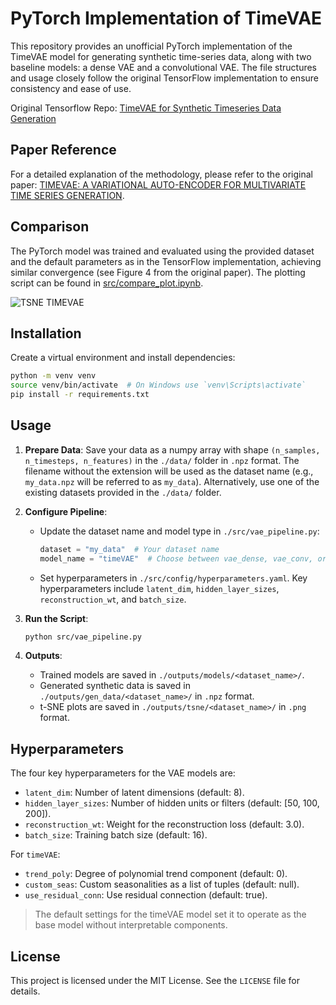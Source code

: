 # PyTorch Implementation of TimeVAE

This repository provides an unofficial PyTorch implementation of the TimeVAE model for generating synthetic time-series data, along with two baseline models: a dense VAE and a convolutional VAE. The file structures and usage closely follow the original TensorFlow implementation to ensure consistency and ease of use.

Original Tensorflow Repo: [TimeVAE for Synthetic Timeseries Data Generation](https://github.com/abudesai/timeVAE)

## Paper Reference

For a detailed explanation of the methodology, please refer to the original paper: [TIMEVAE: A VARIATIONAL AUTO-ENCODER FOR MULTIVARIATE TIME SERIES GENERATION](https://arxiv.org/abs/2111.08095).

## Comparison 

The PyTorch model was trained and evaluated using the provided dataset and the default parameters as in the TensorFlow implementation, achieving similar convergence (see Figure 4 from the original paper). The plotting script can be found in [src/compare_plot.ipynb](https://github.com/wangyz1999/timeVAE-pytorch/blob/main/src/compare_plot.ipynb).

![TSNE TIMEVAE](https://github.com/user-attachments/assets/46df53e5-a440-48db-8174-4d6cb098f0f7)

## Installation

Create a virtual environment and install dependencies:

```bash
python -m venv venv
source venv/bin/activate  # On Windows use `venv\Scripts\activate`
pip install -r requirements.txt
```

## Usage

1. **Prepare Data**: Save your data as a numpy array with shape `(n_samples, n_timesteps, n_features)` in the `./data/` folder in `.npz` format. The filename without the extension will be used as the dataset name (e.g., `my_data.npz` will be referred to as `my_data`). Alternatively, use one of the existing datasets provided in the `./data/` folder.

2. **Configure Pipeline**:

   - Update the dataset name and model type in `./src/vae_pipeline.py`:
     ```python
     dataset = "my_data"  # Your dataset name
     model_name = "timeVAE"  # Choose between vae_dense, vae_conv, or timeVAE
     ```
   - Set hyperparameters in `./src/config/hyperparameters.yaml`. Key hyperparameters include `latent_dim`, `hidden_layer_sizes`, `reconstruction_wt`, and `batch_size`.

3. **Run the Script**:

   ```bash
   python src/vae_pipeline.py
   ```

4. **Outputs**:
   - Trained models are saved in `./outputs/models/<dataset_name>/`.
   - Generated synthetic data is saved in `./outputs/gen_data/<dataset_name>/` in `.npz` format.
   - t-SNE plots are saved in `./outputs/tsne/<dataset_name>/` in `.png` format.

## Hyperparameters

The four key hyperparameters for the VAE models are:

- `latent_dim`: Number of latent dimensions (default: 8).
- `hidden_layer_sizes`: Number of hidden units or filters (default: [50, 100, 200]).
- `reconstruction_wt`: Weight for the reconstruction loss (default: 3.0).
- `batch_size`: Training batch size (default: 16).

For `timeVAE`:

- `trend_poly`: Degree of polynomial trend component (default: 0).
- `custom_seas`: Custom seasonalities as a list of tuples (default: null).
- `use_residual_conn`: Use residual connection (default: true).

> The default settings for the timeVAE model set it to operate as the base model without interpretable components.

## License

This project is licensed under the MIT License. See the `LICENSE` file for details.

